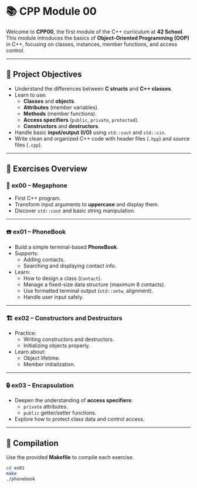# 📚 CPP Module 00

Welcome to **CPP00**, the first module of the C++ curriculum at **42 School**. This module introduces the basics of **Object-Oriented Programming (OOP)** in C++, focusing on classes, instances, member functions, and access control.

---

## 🚀 Project Objectives

- Understand the differences between **C structs** and **C++ classes**.
- Learn to use:
  - **Classes** and **objects**.
  - **Attributes** (member variables).
  - **Methods** (member functions).
  - **Access specifiers** (`public`, `private`, `protected`).
  - **Constructors** and **destructors**.
- Handle basic **input/output (I/O)** using `std::cout` and `std::cin`.
- Write clean and organized C++ code with header files (`.hpp`) and source files (`.cpp`).

---

## 📝 Exercises Overview

### 🚩 **ex00 – Megaphone**
- First C++ program.
- Transform input arguments to **uppercase** and display them.
- Discover `std::cout` and basic string manipulation.

---

### ☎️ **ex01 – PhoneBook**
- Build a simple terminal-based **PhoneBook**.
- Supports:
  - Adding contacts.
  - Searching and displaying contact info.
- Learn:
  - How to design a class (`Contact`).
  - Manage a fixed-size data structure (maximum 8 contacts).
  - Use formatted terminal output (`std::setw`, alignment).
  - Handle user input safely.

---

### 🏗️ **ex02 – Constructors and Destructors**
- Practice:
  - Writing constructors and destructors.
  - Initializing objects properly.
- Learn about:
  - Object lifetime.
  - Member initialization.

---

### 🔒 **ex03 – Encapsulation**
- Deepen the understanding of **access specifiers**:
  - `private` attributes.
  - `public` getter/setter functions.
- Explore how to protect class data and control access.

---

## 🔧 Compilation

Use the provided **Makefile** to compile each exercise.

```bash
cd ex01
make
./phonebook
```



